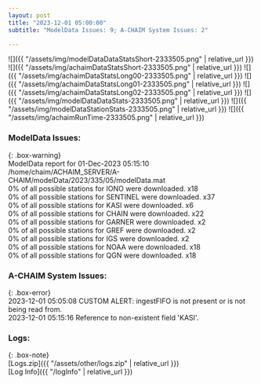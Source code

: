 ```yaml
---
layout: post
title: "2023-12-01 05:00:00"
subtitle: "ModelData Issues: 9; A-CHAIM System Issues: 2"

---
```


![]({{ "/assets/img/modelDataDataStatsShort-2333505.png" | relative_url }})
![]({{ "/assets/img/achaimDataStatsShort-2333505.png" | relative_url }})
![]({{ "/assets/img/achaimDataStatsLong00-2333505.png" | relative_url }})
![]({{ "/assets/img/achaimDataStatsLong01-2333505.png" | relative_url }})
![]({{ "/assets/img/achaimDataStatsLong02-2333505.png" | relative_url }})
![]({{ "/assets/img/modelDataDataStats-2333505.png" | relative_url }})
![]({{ "/assets/img/modelDataStationStats-2333505.png" | relative_url }})
![]({{ "/assets/img/achaimRunTime-2333505.png" | relative_url }})


### ModelData Issues:  
  
{: .box-warning}  
 ModelData report for 01-Dec-2023 05:15:10   
 /home/chaim/ACHAIM_SERVER/A-CHAIM/modelData/2023/335/05/modelData.mat   
 0% of all possible stations for IONO were downloaded. x18   
 0% of all possible stations for SENTINEL were downloaded. x37   
 0% of all possible stations for KASI were downloaded. x6   
 0% of all possible stations for CHAIN were downloaded. x22   
 0% of all possible stations for GARNER were downloaded. x2   
 0% of all possible stations for GREF were downloaded. x2   
 0% of all possible stations for IGS were downloaded. x2   
 0% of all possible stations for NOAA were downloaded. x18   
 0% of all possible stations for QGN were downloaded. x18   
  
### A-CHAIM System Issues:  
  
{: .box-error}  
2023-12-01 05:05:08 CUSTOM ALERT: ingestFIFO is not present or is not being read from.  
2023-12-01 05:15:16 Reference to non-existent field 'KASI'.  

### Logs:  
  
{: .box-note}  
[Logs.zip]({{ "/assets/other/logs.zip" | relative_url }})  
[Log Info]({{ "/logInfo" | relative_url }})  
